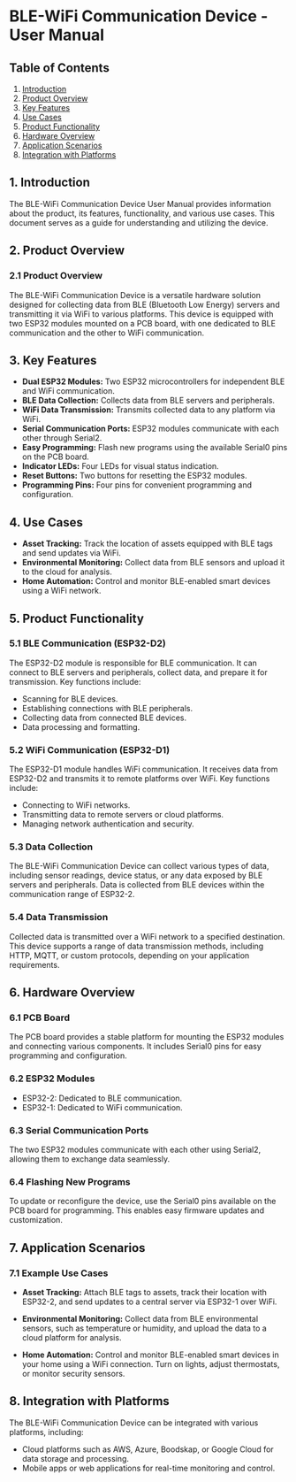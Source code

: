 # BLE-WiFi Communication Device - User Manual

## Table of Contents

1. [Introduction](#introduction)
2. [Product Overview](#product-overview)
3. [Key Features](#key-features)
4. [Use Cases](#use-cases)
5. [Product Functionality](#product-functionality)
6. [Hardware Overview](#hardware-overview)
7. [Application Scenarios](#application-scenarios)
8. [Integration with Platforms](#integration-with-platforms)

## 1. Introduction

The BLE-WiFi Communication Device User Manual provides information about the product, its features, functionality, and various use cases. This document serves as a guide for understanding and utilizing the device.

## 2. Product Overview

### 2.1 Product Overview

The BLE-WiFi Communication Device is a versatile hardware solution designed for collecting data from BLE (Bluetooth Low Energy) servers and transmitting it via WiFi to various platforms. This device is equipped with two ESP32 modules mounted on a PCB board, with one dedicated to BLE communication and the other to WiFi communication.

## 3. Key Features

- **Dual ESP32 Modules:** Two ESP32 microcontrollers for independent BLE and WiFi communication.
- **BLE Data Collection:** Collects data from BLE servers and peripherals.
- **WiFi Data Transmission:** Transmits collected data to any platform via WiFi.
- **Serial Communication Ports:** ESP32 modules communicate with each other through Serial2.
- **Easy Programming:** Flash new programs using the available Serial0 pins on the PCB board.
- **Indicator LEDs:** Four LEDs for visual status indication.
- **Reset Buttons:** Two buttons for resetting the ESP32 modules.
- **Programming Pins:** Four pins for convenient programming and configuration.

## 4. Use Cases

- **Asset Tracking:** Track the location of assets equipped with BLE tags and send updates via WiFi.
- **Environmental Monitoring:** Collect data from BLE sensors and upload it to the cloud for analysis.
- **Home Automation:** Control and monitor BLE-enabled smart devices using a WiFi network.

## 5. Product Functionality

### 5.1 BLE Communication (ESP32-D2)

The ESP32-D2 module is responsible for BLE communication. It can connect to BLE servers and peripherals, collect data, and prepare it for transmission. Key functions include:
- Scanning for BLE devices.
- Establishing connections with BLE peripherals.
- Collecting data from connected BLE devices.
- Data processing and formatting.

### 5.2 WiFi Communication (ESP32-D1)

The ESP32-D1 module handles WiFi communication. It receives data from ESP32-D2 and transmits it to remote platforms over WiFi. Key functions include:
- Connecting to WiFi networks.
- Transmitting data to remote servers or cloud platforms.
- Managing network authentication and security.

### 5.3 Data Collection

The BLE-WiFi Communication Device can collect various types of data, including sensor readings, device status, or any data exposed by BLE servers and peripherals. Data is collected from BLE devices within the communication range of ESP32-2.

### 5.4 Data Transmission

Collected data is transmitted over a WiFi network to a specified destination. This device supports a range of data transmission methods, including HTTP, MQTT, or custom protocols, depending on your application requirements.

## 6. Hardware Overview

### 6.1 PCB Board

The PCB board provides a stable platform for mounting the ESP32 modules and connecting various components. It includes Serial0 pins for easy programming and configuration.

### 6.2 ESP32 Modules

- ESP32-2: Dedicated to BLE communication.
- ESP32-1: Dedicated to WiFi communication.

### 6.3 Serial Communication Ports

The two ESP32 modules communicate with each other using Serial2, allowing them to exchange data seamlessly.

### 6.4 Flashing New Programs

To update or reconfigure the device, use the Serial0 pins available on the PCB board for programming. This enables easy firmware updates and customization.

## 7. Application Scenarios

### 7.1 Example Use Cases

- **Asset Tracking:**
  Attach BLE tags to assets, track their location with ESP32-2, and send updates to a central server via ESP32-1 over WiFi.
  
- **Environmental Monitoring:**
  Collect data from BLE environmental sensors, such as temperature or humidity, and upload the data to a cloud platform for analysis.

- **Home Automation:**
  Control and monitor BLE-enabled smart devices in your home using a WiFi connection. Turn on lights, adjust thermostats, or monitor security sensors.

## 8. Integration with Platforms

The BLE-WiFi Communication Device can be integrated with various platforms, including:
- Cloud platforms such as AWS, Azure, Boodskap, or Google Cloud for data storage and processing.
- Mobile apps or web applications for real-time monitoring and control.
